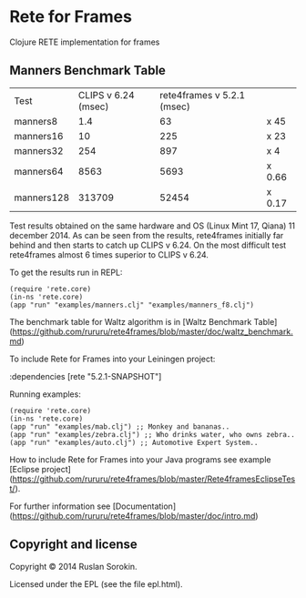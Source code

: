Rete for Frames
====

Clojure RETE implementation for frames

Manners Benchmark Table
----

<table>
<tr><td>Test</td><td>CLIPS v 6.24 (msec)</td><td>rete4frames v 5.2.1 (msec)</td></tr>
<tr><td>manners8</td><td>1.4</td><td>63</td><td>x 45</td></tr>
<tr><td>manners16</td><td>10</td><td>225</td><td>x 23</td></tr>
<tr><td>manners32</td><td>254</td><td>897</td><td>x 4</td></tr>
<tr><td>manners64</td><td>8563</td><td>5693</td><td>x 0.66</td></tr>
<tr><td>manners128</td><td>313709</td><td>52454</td><td>x 0.17</td></tr>
</table>

Test results obtained on the same hardware and OS (Linux Mint 17, Qiana) 11 december 2014.
As can be seen from the results, rete4frames initially far behind and then starts to catch up CLIPS v 6.24.
On the most difficult test rete4frames almost 6 times superior to CLIPS v 6.24.

To get the results run in REPL:

```
(require 'rete.core)
(in-ns 'rete.core)
(app "run" "examples/manners.clj" "examples/manners_f8.clj")
```
The benchmark table for Waltz algorithm is in [Waltz Benchmark Table] (https://github.com/rururu/rete4frames/blob/master/doc/waltz_benchmark.md)

To include Rete for Frames into your Leiningen project:

:dependencies [rete "5.2.1-SNAPSHOT"]

Running examples:
```
(require 'rete.core)
(in-ns 'rete.core)
(app "run" "examples/mab.clj") ;; Monkey and bananas..
(app "run" "examples/zebra.clj") ;; Who drinks water, who owns zebra..
(app "run" "examples/auto.clj") ;; Automotive Expert System..
```
How to include Rete for Frames into your Java programs see example [Eclipse project] (https://github.com/rururu/rete4frames/blob/master/Rete4framesEclipseTest/).

For further information see [Documentation] (https://github.com/rururu/rete4frames/blob/master/doc/intro.md)

Copyright and license
----

Copyright © 2014 Ruslan Sorokin.

Licensed under the EPL (see the file epl.html).
